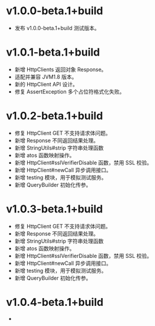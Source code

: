 # v1.0.0-beta.1+build

  - 发布 v1.0.0-beta.1+build 测试版本。

# v1.0.1-beta.1+build

  - 新增 HttpClients 返回对象 Response。
  - 适配并兼容 JVM1.8 版本。
  - 新的 HttpClient API 设计。
  - 修复 AssertException 多个占位符格式化失败。

# v1.0.2-beta.1+build

  - 修复 HttpClient GET 不支持请求体问题。
  - 新增 Response 不同返回结果处理。
  - 新增 StringUtils#strip 字符串处理函数
  - 新增 atos 函数映射操作。
  - 新增 HttpClient#sslVerifierDisable 函数，禁用 SSL 校验。
  - 新增 HttpClient#newCall 异步调用接口。
  - 新增 testing 模块，用于模拟测试服务。
  - 新增 QueryBuilder 初始化传参。

# v1.0.3-beta.1+build

  - 修复 HttpClient GET 不支持请求体问题。
  - 新增 Response 不同返回结果处理。
  - 新增 StringUtils#strip 字符串处理函数
  - 新增 atos 函数映射操作。
  - 新增 HttpClient#sslVerifierDisable 函数，禁用 SSL 校验。
  - 新增 HttpClient#newCall 异步调用接口。
  - 新增 testing 模块，用于模拟测试服务。
  - 新增 QueryBuilder 初始化传参。

# v1.0.4-beta.1+build

  - 
